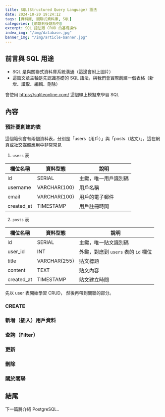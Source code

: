 ```yaml
---
title: SQL(Structured Query Language) 語法
date: 2024-10-20 19:24:12
tags: [資料庫, 關聯式資料庫, SQL]
categories: [前端到後端系列]
excerpt: SQL 語法跟 CRUD 的基礎操作
index_img: "/img/database.jpg"
banner_img: "/img/article-banner.jpg"
---
```


## 前言與 SQL 用途

- SQL 是與關聯式資料庫系統溝通（這邊會附上圖片）
- 這篇文章主軸是先認識基礎的 SQL 語法，與我們會實際創建一個表格（新增、讀取、編輯、刪除）

會使用 https://sqliteonline.com/ 這個線上模擬來學習 SQL

## 內容

### 預計要創建的表

這個範例會有兩個資料表，分別是「users（用戶）」與「posts（貼文）」，這在網頁或社交媒體應用中非常常見

1. `users` 表

| 欄位名稱   | 資料型態     | 說明                 |
| ---------- | ------------ | -------------------- |
| id         | SERIAL       | 主鍵，唯一用戶識別碼 |
| username   | VARCHAR(100) | 用戶名稱             |
| email      | VARCHAR(100) | 用戶的電子郵件       |
| created_at | TIMESTAMP    | 用戶註冊時間         |

2. `posts` 表

| 欄位名稱   | 資料型態     | 說明                                |
| ---------- | ------------ | ----------------------------------- |
| id         | SERIAL       | 主鍵，唯一貼文識別碼                |
| user_id    | INT          | 外鍵，對應到 `users` 表的 `id` 欄位 |
| title      | VARCHAR(255) | 貼文標題                            |
| content    | TEXT         | 貼文內容                            |
| created_at | TIMESTAMP    | 貼文建立時間                        |

先以 user 表開始學習 CRUD，
然後再帶到關聯的部分。

### CREATE

### 新增（插入）用戶資料

### 查詢（Filter）

### 更新

### 刪除

### 關於關聯

## 結尾

下一篇將介紹 PostgreSQL..
